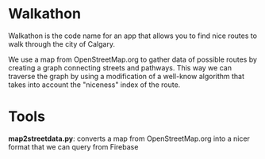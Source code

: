 # Walkathon
Walkathon is the code name for an app that allows you to find nice routes to walk through the city of Calgary.

We use a map from OpenStreetMap.org to gather data of possible routes by creating a graph connecting streets and pathways. This way we can traverse the graph by using a modification of a well-know algorithm that takes into account the "niceness" index of the route.

# Tools
**map2streetdata.py**: converts a map from OpenStreetMap.org into a nicer format that we can query from Firebase
